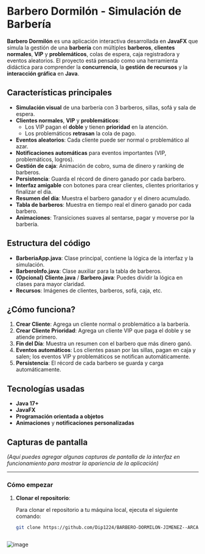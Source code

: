 # **Barbero Dormilón - Simulación de Barbería**

**Barbero Dormilón** es una aplicación interactiva desarrollada en **JavaFX** que simula la gestión de una **barbería** con múltiples **barberos**, **clientes normales**, **VIP** y **problemáticos**, colas de espera, caja registradora y eventos aleatorios. El proyecto está pensado como una herramienta didáctica para comprender la **concurrencia**, la **gestión de recursos** y la **interacción gráfica** en **Java**.

## **Características principales**

- **Simulación visual** de una barbería con 3 barberos, sillas, sofá y sala de espera.
- **Clientes normales**, **VIP** y **problemáticos**:
  - Los VIP pagan el **doble** y tienen **prioridad** en la atención.
  - Los problemáticos **retrasan** la cola de pago.
- **Eventos aleatorios**: Cada cliente puede ser normal o problemático al azar.
- **Notificaciones automáticas** para eventos importantes (VIP, problemáticos, logros).
- **Gestión de caja**: Animación de cobro, suma de dinero y ranking de barberos.
- **Persistencia**: Guarda el récord de dinero ganado por cada barbero.
- **Interfaz amigable** con botones para crear clientes, clientes prioritarios y finalizar el día.
- **Resumen del día**: Muestra el barbero ganador y el dinero acumulado.
- **Tabla de barberos**: Muestra en tiempo real el dinero ganado por cada barbero.
- **Animaciones**: Transiciones suaves al sentarse, pagar y moverse por la barbería.

## **Estructura del código**

- **BarberiaApp.java**: Clase principal, contiene la lógica de la interfaz y la simulación.
- **BarberoInfo.java**: Clase auxiliar para la tabla de barberos.
- **(Opcional)** **Cliente.java** / **Barbero.java**: Puedes dividir la lógica en clases para mayor claridad.
- **Recursos**: Imágenes de clientes, barberos, sofá, caja, etc.

## **¿Cómo funciona?**

1. **Crear Cliente**: Agrega un cliente normal o problemático a la barbería.
2. **Crear Cliente Prioridad**: Agrega un cliente VIP que paga el doble y se atiende primero.
3. **Fin del Día**: Muestra un resumen con el barbero que más dinero ganó.
4. **Eventos automáticos**: Los clientes pasan por las sillas, pagan en caja y salen; los eventos VIP y problemáticos se notifican automáticamente.
5. **Persistencia**: El récord de cada barbero se guarda y carga automáticamente.

## **Tecnologías usadas**

- **Java 17+**
- **JavaFX**
- **Programación orientada a objetos**
- **Animaciones** y **notificaciones personalizadas**

## **Capturas de pantalla**

*(Aquí puedes agregar algunas capturas de pantalla de la interfaz en funcionamiento para mostrar la apariencia de la aplicación)*

---

### **Cómo empezar**

1. **Clonar el repositorio**:

   Para clonar el repositorio a tu máquina local, ejecuta el siguiente comando:

   ```bash
   git clone https://github.com/Dip1224/BARBERO-DORMILON-JIMENEZ--ARCANI-.git

   

![image](https://github.com/user-attachments/assets/cc9fd5d4-c41f-492b-9af5-bba2c3df1407)
